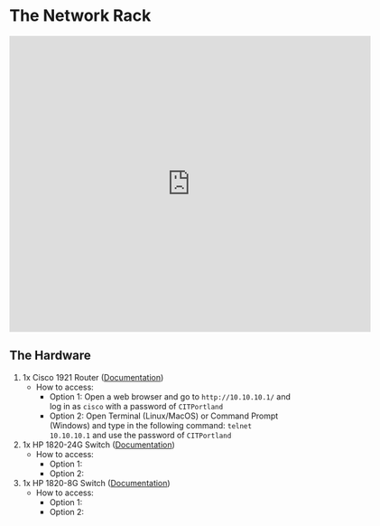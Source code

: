 # The Network Rack
<iframe src='https://gfycat.com/ifr/ShockingBlackIchthyosaurs' frameborder='0' scrolling='no' allowfullscreen width='640' height='524'></iframe><p> <a href="https://gfycat.com/shockingblackichthyosaurs"></a></p>

## The Hardware
1. 1x Cisco 1921 Router ([Documentation](#Documentation/cisco-1921.pdf))
    * How to access: 
        * Option 1: Open a web browser and go to `http://10.10.10.1/` and log in as `cisco` with a password of `CITPortland` 
        * Option 2: Open Terminal (Linux/MacOS) or Command Prompt (Windows) and type in the following command: `telnet 10.10.10.1` and use the password of `CITPortland`
2. 1x HP 1820-24G Switch ([Documentation](#Documentation/hpe-1820-series.pdf))
    * How to access:
        * Option 1: 
        * Option 2:
3. 1x HP 1820-8G Switch ([Documentation](#Documentation/hpe-1820-series.pdf))
    * How to access:
        * Option 1:
        * Option 2: